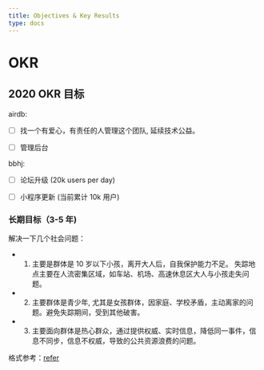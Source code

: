 ```yaml
---
title: Objectives & Key Results
type: docs
---
```


# OKR

## 2020 OKR 目标

airdb:
- [ ] 找一个有爱心，有责任的人管理这个团队, 延续技术公益。
- [ ] 管理后台


bbhj:
- [ ] 论坛升级 (20k users per day)
- [ ] 小程序更新 (当前累计 10k 用户)



### 长期目标（3-5 年)

解决一下几个社会问题：

- 1. 主要是群体是 10 岁以下小孩，离开大人后，自我保护能力不足。 失踪地点主要在人流密集区域，如车站、机场、高速休息区大人与小孩走失问题。
- 2. 主要群体是青少年, 尤其是女孩群体，因家庭、学校矛盾，主动离家的问题。避免失踪期间，受到其他破害。
- 3. 主要面向群体是热心群众，通过提供权威、实时信息，降低同一事件，信息不同步，信息不权威，导致的公共资源浪费的问题。

格式参考：[refer](https://github.com/ipfs/team-mgmt/tree/master/OKR)
